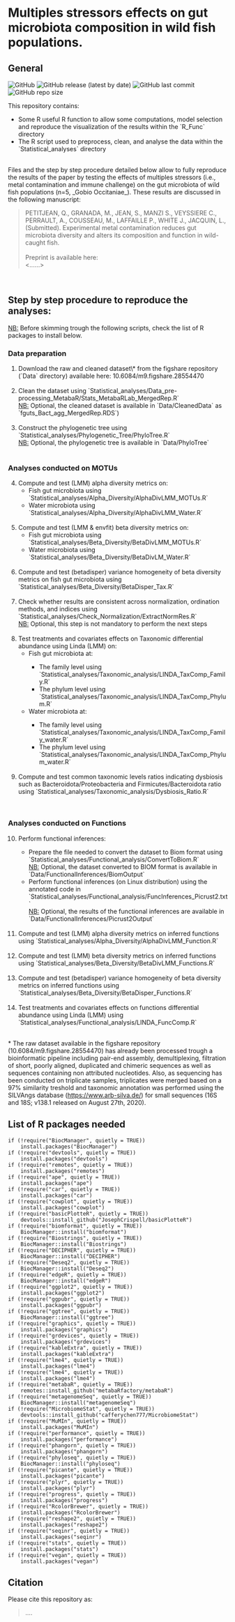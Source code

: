 # Multiples stressors effects on gut microbiota composition in wild fish populations.
## General
![GitHub](https://img.shields.io/github/license/qpetitjean/Multiple-stressors-effects-wild-fish-gut-microbiota)
![GitHub release (latest by date)](https://img.shields.io/github/v/release/qpetitjean/Multiple-stressors-effects-wild-fish-gut-microbiota)
![GitHub last commit](https://img.shields.io/github/last-commit/qpetitjean/Multiple-stressors-effects-wild-fish-gut-microbiota)
![GitHub repo size](https://img.shields.io/github/repo-size/qpetitjean/Multiple-stressors-effects-wild-fish-gut-microbiota)

This repository contains:
<ul>
<li>Some R useful R function to allow some computations, model selection and reproduce the visualization of the results within the `R_Func` directory</li>
<li>The R script used to preprocess, clean, and analyse the data within the `Statistical_analyses` directory</li>
</ul><br />
Files and the step by step procedure detailed below allow to fully reproduce the results of the paper by testing the effects of multiples stressors (i.e., metal contamination and immune challenge) on the gut microbiota of wild fish populations (n=5, _Gobio Occitaniae_). These results are discussed in the following manuscript: <br />

>PETITJEAN, Q., GRANADA, M., JEAN, S., MANZI S., VEYSSIERE C., PERRAULT, A., COUSSEAU, M., LAFFAILLE P., WHITE J., JACQUIN, L., (Submitted). Experimental metal contamination reduces gut microbiota diversity and alters its composition and function in wild-caught fish.<br /><br />
Preprint is available
here:<br /><......>
<br />

## Step by step procedure to reproduce the analyses:

<u>NB:</u> Before skimming trough the following scripts, check the list of R packages to install below. 

### Data preparation
<ol start="1">
<li>Download the raw and cleaned dataset\* from the figshare repository (`Data` directory) available here: 10.6084/m9.figshare.28554470 </li><br />

<li>Clean the dataset using `Statistical_analyses/Data_pre-processing_MetabaR/Stats_MetabaRLab_MergedRep.R` <br />
<u>NB:</u> Optional, the cleaned dataset is available in `Data/CleanedData` as `fguts_Bact_agg_MergedRep.RDS`) </li><br />

<li>Construct the phylogenetic tree using `Statistical_analyses/Phylogenetic_Tree/PhyloTree.R` <br />
<u>NB:</u> Optional, the phylogenetic tree is available in `Data/PhyloTree`</li><br />
</ol>

### Analyses conducted on MOTUs
<ol start="4">
<li>Compute and test (LMM) alpha diversity metrics on:
<ul>
 <li>Fish gut microbiota using `Statistical_analyses/Alpha_Diversity/AlphaDivLMM_MOTUs.R`</li>
 <li>Water microbiota using `Statistical_analyses/Alpha_Diversity/AlphaDivLMM_Water.R` </li>
  </li>
 </ul><br />
 
<li>Compute and test (LMM & envfit) beta diversity metrics on:
<ul>
 <li>Fish gut microbiota using `Statistical_analyses/Beta_Diversity/BetaDivLMM_MOTUs.R`</li>
 <li>Water microbiota using `Statistical_analyses/Beta_Diversity/BetaDivLM_Water.R`</li>
  </li>
 </ul><br />

<li>Compute and test (betadisper) variance homogeneity of beta diversity metrics on fish gut microbiota using `Statistical_analyses/Beta_Diversity/BetaDisper_Tax.R` </li><br />

<li>Check whether results are consistent across normalization, ordination methods, and indices using `Statistical_analyses/Check_Normalization/ExtractNormRes.R` <br />
<u>NB:</u> Optional, this step is not mandatory to perform the next steps</li><br />

<li>Test treatments and covariates effects on Taxonomic differential abundance using Linda (LMM) on:
<ul>
 <li>Fish gut microbiota at:</li> 
 <ul>
  <li>The family level using `Statistical_analyses/Taxonomic_analysis/LINDA_TaxComp_Family.R`</li> 
  <li>The phylum level using `Statistical_analyses/Taxonomic_analysis/LINDA_TaxComp_Phylum.R`</li>
 </ul>
 <li>Water microbiota at:</li> 
 <ul>
  <li>The family level using `Statistical_analyses/Taxonomic_analysis/LINDA_TaxComp_Family_water.R`</li> 
  <li>The phylum level using `Statistical_analyses/Taxonomic_analysis/LINDA_TaxComp_Phylum_water.R`</li>
 </ul>
  </li>
 </ul><br />

<li>Compute and test common taxonomic levels ratios indicating dysbiosis such as Bacteroidota/Proteobacteria and Firmicutes/Bacteroidota ratio using `Statistical_analyses/Taxonomic_analysis/Dysbiosis_Ratio.R`  </li> 
</ol><br />

### Analyses conducted on Functions
<ol start="10">
<li>Perform functional inferences:  </li>
<ul>
  <li>Prepare the file needed to convert the dataset to Biom format using `Statistical_analyses/Functional_analysis/ConvertToBiom.R`<br />
<u>NB:</u> Optional, the dataset converted to BIOM format is available in `Data/FunctionalInferences/BiomOutput` </li>
  
  <li>Perform functional inferences (on Linux distribution) using the annotated code in `Statistical_analyses/Functional_analysis/FuncInferences_Picrust2.txt`<br />
<u>NB:</u> Optional, the results of the functional inferences are available in `Data/FunctionalInferences/Picrust2Output`</li>
 </ul><br />

<li>Compute and test (LMM) alpha diversity metrics on inferred functions using `Statistical_analyses/Alpha_Diversity/AlphaDivLMM_Function.R` </li><br />

<li>Compute and test (LMM) beta diversity metrics on inferred functions using `Statistical_analyses/Beta_Diversity/BetaDivLMM_Functions.R` </li><br />

<li>Compute and test (betadisper) variance homogeneity of beta diversity metrics on inferred functions using `Statistical_analyses/Beta_Diversity/BetaDisper_Functions.R` </li><br />

<li>Test treatments and covariates effects on functions differential abundance using Linda (LMM) using `Statistical_analyses/Functional_analysis/LINDA_FuncComp.R` </li><br />
</ol>

\* The raw dataset available in the figshare repository (10.6084/m9.figshare.28554470) has already been processed trough a bioinformatic pipeline including pair-end assembly, demultiplexing, filtration of short, poorly aligned, duplicated and chimeric sequences as well as sequences containing non attributed nucleotides. Also, as sequencing has been conducted on triplicate samples, triplicates were merged based on a 97% similarity treshold and taxonomic annotation was performed using the SILVAngs database (https://www.arb-silva.de/) for small sequences (16S and 18S; v138.1 released on August 27th, 2020).

## List of R packages needed 

```{r} 
if (!require("BiocManager", quietly = TRUE))
    install.packages("BiocManager")
if (!require("devtools", quietly = TRUE))
    install.packages("devtools")
if (!require("remotes", quietly = TRUE))
    install.packages("remotes")
if (!require("ape", quietly = TRUE))
    install.packages("ape")
if (!require("car", quietly = TRUE))
    install.packages("car")
if (!require("cowplot", quietly = TRUE))
    install.packages("cowplot")
if (!require("basicPlotteR", quietly = TRUE))
    devtools::install_github("JosephCrispell/basicPlotteR")
if (!require("biomformat", quietly = TRUE))
    BiocManager::install("biomformat")
if (!require("Biostrings", quietly = TRUE))
    BiocManager::install("Biostrings")
if (!require("DECIPHER", quietly = TRUE))
    BiocManager::install("DECIPHER")
if (!require("Deseq2", quietly = TRUE))
    BiocManager::install("Deseq2")
if (!require("edgeR", quietly = TRUE))
    BiocManager::install("edgeR")
if (!require("ggplot2", quietly = TRUE))
    install.packages("ggplot2")
if (!require("ggpubr", quietly = TRUE))
    install.packages("ggpubr")
if (!require("ggtree", quietly = TRUE))
    BiocManager::install("ggtree")
if (!require("graphics", quietly = TRUE))
    install.packages("graphics")
if (!require("grdevices", quietly = TRUE))
    install.packages("grdevices")
if (!require("kableExtra", quietly = TRUE))
    install.packages("kableExtra")
if (!require("lme4", quietly = TRUE))
    install.packages("lme4")
if (!require("lme4", quietly = TRUE))
    install.packages("lme4")
if (!require("metabaR", quietly = TRUE))
    remotes::install_github("metabaRfactory/metabaR")
if (!require("metagenomeSeq", quietly = TRUE))
    BiocManager::install("metagenomeSeq")
if (!require("MicrobiomeStat", quietly = TRUE))
    devtools::install_github("cafferychen777/MicrobiomeStat")
if (!require("MuMIn", quietly = TRUE))
    install.packages("MuMIn")
if (!require("performance", quietly = TRUE))
    install.packages("performance")
if (!require("phangorn", quietly = TRUE))
    install.packages("phangorn")
if (!require("phyloseq", quietly = TRUE))
    BiocManager::install("phyloseq")
if (!require("picante", quietly = TRUE))
    install.packages("picante")
if (!require("plyr", quietly = TRUE))
    install.packages("plyr")
if (!require("progress", quietly = TRUE))
    install.packages("progress")
if (!require("RcolorBrewer", quietly = TRUE))
    install.packages("RcolorBrewer")
if (!require("reshape2", quietly = TRUE))
    install.packages("reshape2")
if (!require("seqinr", quietly = TRUE))
    install.packages("seqinr")
if (!require("stats", quietly = TRUE))
    install.packages("stats")
if (!require("vegan", quietly = TRUE))
    install.packages("vegan")
```

## Citation

Please cite this repository as:
> ....
